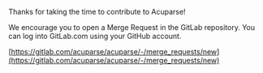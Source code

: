 Thanks for taking the time to contribute to Acuparse!

We encourage you to open a Merge Request in the GitLab repository. You can log into GitLab.com using your GitHub account.

[https://gitlab.com/acuparse/acuparse/-/merge_requests/new](https://gitlab.com/acuparse/acuparse/-/merge_requests/new)
